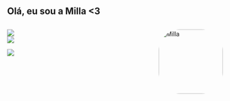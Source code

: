 
## Olá, eu sou a Milla <3


<div>
 
   ## 
   
 <div>  
   <img align="right" alt="Milla" height="150" style="border-radius:50px;" src="https://cdn.discordapp.com/attachments/879801260331659265/952318881228271616/picasion.com_d38145e1a2a49a653f11f03f2bb5ee57.gif">
  <div> 
  <a href="https://www.twitch.tv/pami_dmdj" target="_blank"><img src="https://img.shields.io/badge/Twitch-9146FF?style=for-the-badge&logo=twitch&logoColor=white"  target="_blank"></a> <div>
  <a href="https://discord.gg/milla_dmdj" target="_blank"><img src="https://img.shields.io/badge/Discord-7289DA?style=for-the-badge&logo=discord&logoColor=white" target="_blank"></a>  
  <div>
   
  <a href = "mailto:camilasantos200511@gmail.com"><img src="https://img.shields.io/badge/-Gmail-%23333?style=for-the-badge&logo=gmail&logoColor=white" target="_blank"></a>
  <div> </div>

